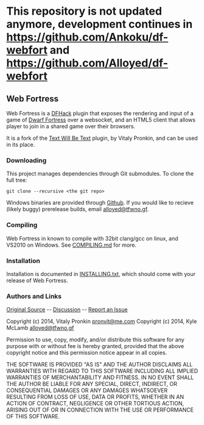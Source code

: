 # This repository is not updated anymore, development continues in https://github.com/Ankoku/df-webfort and https://github.com/Alloyed/df-webfort

## Web Fortress ##

Web Fortress is a [DFHack](http://github.com/dfhack/dfhack) plugin that
exposes the rendering and input of a game of
[Dwarf Fortress](http://bay12games.com) over a websocket, and an HTML5
client that allows player to join in a shared game over their browsers.

It is a fork of the [Text Will Be Text](https://github.com/mifki/df-twbt) plugin, by Vitaly Pronkin, and can be used in its place.

### Downloading ###

This project manages dependencies through Git submodules. To clone the full
tree:

	git clone --recursive <the git repo>

Windows binaries are provided through [Github](https://github.com/Ankoku/df-webfort/releases).
If you would like to recieve (likely buggy) prerelease builds, email
<alloyed@tfwno.gf>.

### Compiling ###

Web Fortress in known to compile with 32bit clang/gcc on linux, and VS2010 on
Windows. See [COMPILING.md](COMPILING.md) for more.

### Installation ###

Installation is documented in [INSTALLING.txt](INSTALLING.txt), which
should come with your release of Web Fortress.

### Authors and Links ###

[Original Source](https://github.com/mifki/df-webfort) -- [Discussion](http://www.bay12forums.com/smf/index.php?topic=139167.0) -- [Report an Issue](https://github.com/Ankoku/df-webfort/issues)

Copyright (c) 2014, Vitaly Pronkin <pronvit@me.com>
Copyright (c) 2014, Kyle McLamb <alloyed@tfwno.gf>

Permission to use, copy, modify, and/or distribute this software for any
purpose with or without fee is hereby granted, provided that the above
copyright notice and this permission notice appear in all copies.

THE SOFTWARE IS PROVIDED "AS IS" AND THE AUTHOR DISCLAIMS ALL WARRANTIES
WITH REGARD TO THIS SOFTWARE INCLUDING ALL IMPLIED WARRANTIES OF
MERCHANTABILITY AND FITNESS. IN NO EVENT SHALL THE AUTHOR BE LIABLE FOR
ANY SPECIAL, DIRECT, INDIRECT, OR CONSEQUENTIAL DAMAGES OR ANY DAMAGES
WHATSOEVER RESULTING FROM LOSS OF USE, DATA OR PROFITS, WHETHER IN AN
ACTION OF CONTRACT, NEGLIGENCE OR OTHER TORTIOUS ACTION, ARISING OUT OF
OR IN CONNECTION WITH THE USE OR PERFORMANCE OF THIS SOFTWARE.
